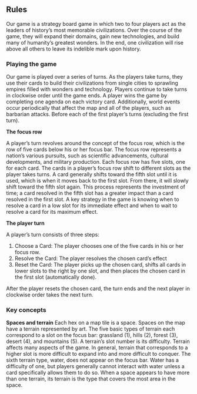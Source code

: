 ## Rules

Our game is a strategy board game in which two to four players act as the leaders of history’s most memorable civilizations. Over the course of the game, they will expand their domains, gain new technologies, and build many of humanity’s greatest wonders. In the end, one civilization will rise above all others to leave its indelible mark upon history. 

### Playing the game
Our game is played over a series of turns. As the players take turns, they use their cards to build their civilizations from single cities to sprawling empires filled with wonders and technology. Players continue to take turns in clockwise order until the game ends. A player wins the game by completing one agenda on each victory card. Additionally, world events occur periodically that affect the map and all of the players, such as barbarian attacks. Before each of the first player’s turns (excluding the first turn).

**The focus row**

A player’s turn revolves around the concept of the focus row, which is the row of five cards below his or her focus bar. The focus row represents a nation’s various pursuits, such as scientific advancements, cultural developments, and military production. Each focus row has five slots, one for each card. 
The cards in a player’s focus row shift to different slots as the player takes turns. A card generally shifts toward the fifth slot until it is used, which is when it moves back to the first slot. From there, it will slowly shift toward the fifth slot again. This process represents the investment of time; a card resolved in the fifth slot has a greater impact than a card resolved in the first slot. A key strategy in the game is knowing when to resolve a card in a low slot for its immediate effect and when to wait to resolve a card for its maximum effect.

**The player turn**


A player’s turn consists of three steps: 
1. Choose a Card: The player chooses one of the five cards in his or her focus row.
2. Resolve the Card: The player resolves the chosen card’s effect
3. Reset the Card: The player picks up the chosen card, shifts all cards in lower slots to the right by one slot, and then places the chosen card in the first slot (automatically done).

After the player resets the chosen card, the turn ends and the next player in clockwise order takes the next turn.

### Key concepts
**Spaces and terrain**
Each hex on a map tile is a space. Spaces on the map have a terrain represented by art. The five basic types of terrain each correspond to a slot on the focus bar: grassland (1), hills (2), forest (3), desert (4), and mountains (5). A terrain’s slot number is its difficulty. Terrain affects many aspects of the game. In general, terrain that corresponds to a higher slot is more difficult to expand into and more difficult to conquer. The sixth terrain type, water, does not appear on the focus bar. Water has a difficulty of one, but players generally cannot interact with water unless a card specifically allows them to do so. When a space appears to have more than one terrain, its terrain is the type that covers the most area in the space.

